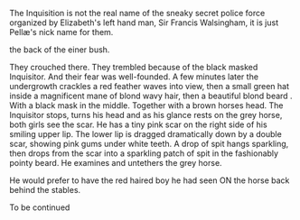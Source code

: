 The Inquisition is not the real name of the sneaky secret police force organized by Elizabeth's left hand man, Sir Francis Walsingham, it is just Pellæ's nick name for them.


 the back of the einer bush.

They crouched there. They trembled because of the black masked Inquisitor. And their fear was well-founded. A few minutes later the undergrowth crackles a red feather waves into view, then a small green hat inside a magnificent mane of blond wavy hair, then a beautiful blond beard . With a black mask in the middle. Together with a brown horses head. The Inquisitor stops, turns his head and as his glance rests on the grey horse, both girls see the scar. He has a tiny pink scar on the right side of his smiling upper lip. The lower lip is dragged dramatically down by a double scar, showing pink gums under white teeth. A drop of spit hangs sparkling, then drops from the scar into a sparkling patch of spit in the fashionably pointy beard. He examines and untethers the grey horse.

He would prefer to have the red haired boy he had seen ON the horse back behind the stables.


To be continued